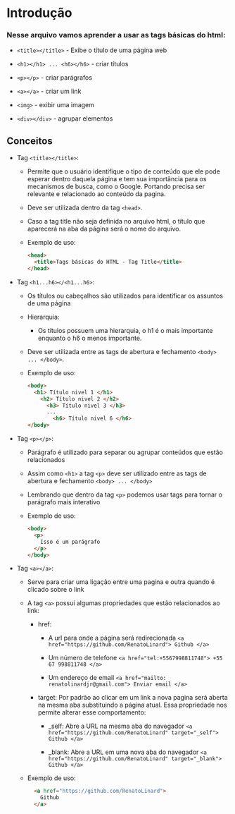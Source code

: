 # Introdução

### Nesse arquivo vamos aprender a usar as tags básicas do html:

  - ```<title></title>``` - Exibe o título de uma página web
    
  - ```<h1></h1> ... <h6></h6>``` - criar títulos
    
  - ```<p></p>``` - criar parágrafos
    
  - ```<a></a>``` - criar um link
    
  - ```<img>``` - exibir uma imagem
    
  - ```<div></div>``` - agrupar elementos

## Conceitos

- Tag ```<title></title>```:
  
  - Permite que o usuário identifique o tipo de conteúdo que ele pode esperar dentro daquela página e tem sua importância para os mecanismos de busca, como o Google. Portando precisa ser relevante e relacionado ao conteúdo da pagina.
  
  - Deve ser utilizada dentro da tag ```<head>```.
    
  - Caso a tag title não seja definida no arquivo html, o título que aparecerá na aba da página será o nome do arquivo.
    
  - Exemplo de uso:
    ```html
    <head>
      <title>Tags básicas do HTML - Tag Title</title>
    </head>
    ```

- Tag ```<h1...h6></<h1...h6>```:
  - Os títulos ou cabeçalhos são utilizados para identificar os assuntos de uma página

  - Hierarquia:
      - Os títulos possuem uma hierarquia, o h1 é o mais importante enquanto o h6 o menos importante.

  - Deve ser utilizada entre as tags de abertura e fechamento ```<body> ... </body>```.

  - Exemplo de uso:
    ```html
    <body>
      <h1> Título nivel 1 </h1>
        <h2> Título nivel 2 </h2>
          <h3> Título nivel 3 </h3>
          ...
            <h6> Título nivel 6 </h6>
    </body>
    ```

- Tag ```<p></p>```:
  - Parágrafo é utilizado para separar ou agrupar conteúdos que estão relacionados
    
  - Assim como ```<h1>``` a tag ```<p>``` deve ser utilizado entre as tags de abertura e fechamento ```<body> ... </body>```
    
  - Lembrando que dentro da tag ```<p>``` podemos usar tags para tornar o parágrafo mais interativo
    
  - Exemplo de uso:
    ```html
    <body>
      <p>
        Isso é um parágrafo
      </p>
    </body>
    ```

- Tag ```<a></a>```:
  - Serve para criar uma ligação entre uma pagina e outra quando é clicado sobre o link
 
  - A tag ```<a>``` possui algumas propriedades que estão relacionados ao link:
    - href:
      - A url para onde a página será redirecionada ```<a href="https://github.com/RenatoLinard"> Github </a>```
        
      - Um número de telefone ```<a href="tel:+5567998811748"> +55 67 998811748 </a>```
        
      - Um endereço de email ```<a href="mailto: renatolinardjr@gmail.com"> Enviar email </a>```

    - target: Por padrão ao clicar em um link a nova pagina será aberta na mesma aba substituindo a página atual. Essa propriedade nos permite alterar esse comportamento:
      - _self: Abre a URL na mesma aba do navegador
        ```<a href="https://github.com/RenatoLinard" target="_self"> Github </a>```
        
      - _blank: Abre a URL em uma nova aba do navegador
        ```<a href="https://github.com/RenatoLinard" target="_blank"> Github </a>```
 
  - Exemplo de uso:
    ```html
      <a href="https://github.com/RenatoLinard">
        Github
      </a>
    ``` 
    
